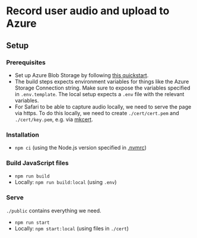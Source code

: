 # Record user audio and upload to Azure

## Setup

### Prerequisites

- Set up Azure Blob Storage by following [this quickstart](https://learn.microsoft.com/en-us/azure/storage/blobs/quickstart-blobs-javascript-browser#configure-storage-account-for-browser-access).
- The build steps expects environment variables for things like the Azure Storage Connection string. Make sure to expose the variables specified in `.env.template`. The local setup expects a `.env` file with the relevant variables.
- For Safari to be able to capture audio locally, we need to serve the page via https. To do this locally, we need to create `./cert/cert.pem` and `./cert/key.pem`, e.g. via [mkcert](https://github.com/FiloSottile/mkcert).

### Installation

- `npm ci` (using the Node.js version specified in [.nvmrc](./.nvmrc))

### Build JavaScript files

- `npm run build`
- Locally: `npm run build:local` (using `.env`)

### Serve

`./public` contains everything we need.

- `npm run start`
- Locally: `npm start:local` (using files in `./cert`)
